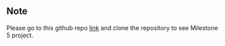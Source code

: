## Note

Please go to this github repo [link](https://github.com/npm-shubham/hotelbooking) and clone the repository to see Milestone 5 project. 